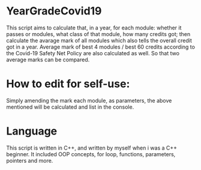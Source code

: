 # YearGradeCovid19

This script aims to calculate that, in a year,
for each module: whether it passes or modules, what class of that module, how many credits got;
then calculate the avarage mark of all modules which also tells the overall credit got in a year. Average mark of best 4 modules / best 60 credits 
according to the Covid-19 Safety Net Policy are also calculated as well. So that two average marks can be compared.

# How to edit for self-use:
Simply amending the mark each module, as parameters, the above mentioned will be calculated and list in the console. 

# Language
This script is written in C++, and written by myself when i was a C++ beginner. It included OOP concepts, for loop, functions, parameters, pointers and more.
